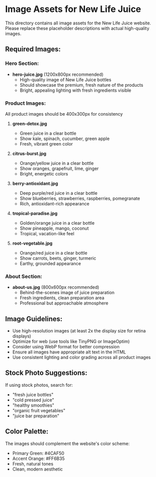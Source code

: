 # Image Assets for New Life Juice

This directory contains all image assets for the New Life Juice website. Please replace these placeholder descriptions with actual high-quality images.

## Required Images:

### Hero Section:
- **hero-juice.jpg** (1200x800px recommended)
  - High-quality image of New Life Juice bottles
  - Should showcase the premium, fresh nature of the products
  - Bright, appealing lighting with fresh ingredients visible

### Product Images:
All product images should be 400x300px for consistency

1. **green-detox.jpg**
   - Green juice in a clear bottle
   - Show kale, spinach, cucumber, green apple
   - Fresh, vibrant green color

2. **citrus-burst.jpg**
   - Orange/yellow juice in a clear bottle
   - Show oranges, grapefruit, lime, ginger
   - Bright, energetic colors

3. **berry-antioxidant.jpg**
   - Deep purple/red juice in a clear bottle
   - Show blueberries, strawberries, raspberries, pomegranate
   - Rich, antioxidant-rich appearance

4. **tropical-paradise.jpg**
   - Golden/orange juice in a clear bottle
   - Show pineapple, mango, coconut
   - Tropical, vacation-like feel

5. **root-vegetable.jpg**
   - Orange/red juice in a clear bottle
   - Show carrots, beets, ginger, turmeric
   - Earthy, grounded appearance

### About Section:
- **about-us.jpg** (800x600px recommended)
  - Behind-the-scenes image of juice preparation
  - Fresh ingredients, clean preparation area
  - Professional but approachable atmosphere

## Image Guidelines:
- Use high-resolution images (at least 2x the display size for retina displays)
- Optimize for web (use tools like TinyPNG or ImageOptim)
- Consider using WebP format for better compression
- Ensure all images have appropriate alt text in the HTML
- Use consistent lighting and color grading across all product images

## Stock Photo Suggestions:
If using stock photos, search for:
- "fresh juice bottles"
- "cold pressed juice"
- "healthy smoothies"
- "organic fruit vegetables"
- "juice bar preparation"

## Color Palette:
The images should complement the website's color scheme:
- Primary Green: #4CAF50
- Accent Orange: #FF6B35
- Fresh, natural tones
- Clean, modern aesthetic
